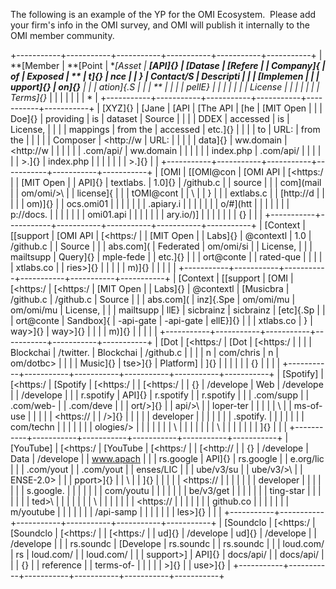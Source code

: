 The following is an example of the YP for the OMI Ecosystem.  Please add
your firm's info in the OMI survey, and OMI will publish it internally
to the OMI member community.

+-----------+-----------+-----------+-----------+-----------+-----------+
| **[Member | **[Point  | **[Asset  | **[API]{} | **[Datase | **[Refere |
| Company]{ | of        | Exposed   | **        | t]{}**    | nce       |
| }**       | Contact/S | Descripti |           |           | [Implemen |
|           | upport]{} | on]{}**   |           |           | ation]{.S |
|           | **        |           |           |           | pellE}    |
|           |           |           |           |           | License   |
|           |           |           |           |           | Terms]{}* |
|           |           |           |           |           | *         |
+-----------+-----------+-----------+-----------+-----------+-----------+
| [XYZ]{}   | [Jane     | [API      | [The API  | [he       | [MIT Open |
|           | Doe]{}    | providing | is        | dataset   | Source    |
|           |           | DDEX      | accessed  | is        | License,  |
|           |           | mappings  | from the  | accessed  | etc.]{}   |
|           |           | to        | URL:      | from the  |           |
|           |           | Composer  | <http://w | URL:      |           |
|           |           | data]{}   | ww.domain | <http://w |           |
|           |           |           | .com/api/ | ww.domain |           |
|           |           |           | index.php | .com/api/ |           |
|           |           |           | >.]{}     | index.php |           |
|           |           |           |           | >.]{}     |           |
+-----------+-----------+-----------+-----------+-----------+-----------+
| [OMI      | [[OMI@con | [OMI API  | [<https:/ |           | [MIT Open |
| API]{}    | textlabs. | 1.0]{}    | /github.c |           | source    |
|           | com](mail |           | om/omi/>\ |           | license]{ |
|           | tOMI@cont |           | \         |           | }         |
|           | extlabs.c |           | [http://d |           |           |
|           | om)]{}    |           | ocs.omi01 |           |           |
|           |           |           | .apiary.i |           |           |
|           |           |           | o/\#](htt |           |           |
|           |           |           | p://docs. |           |           |
|           |           |           | omi01.api |           |           |
|           |           |           | ary.io/)] |           |           |
|           |           |           | {}        |           |           |
+-----------+-----------+-----------+-----------+-----------+-----------+
| [Context  | [[support | [OMI API  | [<https:/ |           | [MIT Open |
| Labs]{}   | @contextl | 1.0       | /github.c |           | Source    |
|           | abs.com]( | Federated | om/omi/si |           | License,  |
|           | mailtsupp | Query]{}  | mple-fede |           | etc.]{}   |
|           | ort@conte |           | rated-que |           |           |
|           | xtlabs.co |           | ries>]{}  |           |           |
|           | m)]{}     |           |           |           |           |
+-----------+-----------+-----------+-----------+-----------+-----------+
| [Context  | [[support | [OMI      | [<https:/ | [<https:/ | [MIT Open |
| Labs]{}   | @contextl | [Musicbra | /github.c | /github.c | Source    |
|           | abs.com]( | inz]{.Spe | om/omi/mu | om/omi/mu | License,  |
|           | mailtsupp | llE}      | sicbrainz | sicbrainz | [etc]{.Sp |
|           | ort@conte | Sandbox]{ | -api-gate | -api-gate | ellE}]{}  |
|           | xtlabs.co | }         | way>]{}   | way>]{}   |           |
|           | m)]{}     |           |           |           |           |
+-----------+-----------+-----------+-----------+-----------+-----------+
| [Dot      | [<https:/ | [Dot      | [<https:/ |           |           |
| Blockchai | /twitter. | Blockchai | /github.c |           |           |
| n         | com/chris | n         | om/dotbc> |           |           |
| Music]{}  | tse>]{}   | Platform] | ]{}       |           |           |
|           |           | {}        |           |           |           |
+-----------+-----------+-----------+-----------+-----------+-----------+
| [Spotify] | [<https:/ | [Spotify  | [<https:/ |           | [<https:/ |
| {}        | /develope | Web       | /develope |           | /develope |
|           | r.spotify | API]{}    | r.spotify |           | r.spotify |
|           | .com/supp |           | .com/web- |           | .com/deve |
|           | ort/>]{}  |           | api/>\    |           | loper-ter |
|           |           |           | \         |           | ms-of-use |
|           |           |           | <https:// |           | />]{}     |
|           |           |           | developer |           |           |
|           |           |           | .spotify. |           |           |
|           |           |           | com/techn |           |           |
|           |           |           | ologies/> |           |           |
|           |           |           | \         |           |           |
|           |           |           | \         |           |           |
|           |           |           | ]{}       |           |           |
+-----------+-----------+-----------+-----------+-----------+-----------+
| [YouTube] | [<https:/ | [YouTube  | [<https:/ |           | [<http:// |
| {}        | /develope | Data      | /develope |           | www.apach |
|           | rs.google | API]{}    | rs.google |           | e.org/lic |
|           | .com/yout |           | .com/yout |           | enses/LIC |
|           | ube/v3/su |           | ube/v3/>\ |           | ENSE-2.0> |
|           | pport>]{} |           | \         |           | ]{}       |
|           |           |           | <https:// |           |           |
|           |           |           | developer |           |           |
|           |           |           | s.google. |           |           |
|           |           |           | com/youtu |           |           |
|           |           |           | be/v3/get |           |           |
|           |           |           | ting-star |           |           |
|           |           |           | ted>\     |           |           |
|           |           |           | \         |           |           |
|           |           |           | <https:// |           |           |
|           |           |           | github.co |           |           |
|           |           |           | m/youtube |           |           |
|           |           |           | /api-samp |           |           |
|           |           |           | les>]{}   |           |           |
+-----------+-----------+-----------+-----------+-----------+-----------+
| [Soundclo | [<https:/ | [Soundclo | [<https:/ |           | [<https:/ |
| ud]{}     | /develope | ud]{}     | /develope |           | /develope |
|           | rs.soundc | [Develope | rs.soundc |           | rs.soundc |
|           | loud.com/ | rs        | loud.com/ |           | loud.com/ |
|           | support>] | API]{}    | docs/api/ |           | docs/api/ |
|           | {}        |           | reference |           | terms-of- |
|           |           |           | >]{}      |           | use>]{}   |
+-----------+-----------+-----------+-----------+-----------+-----------+

